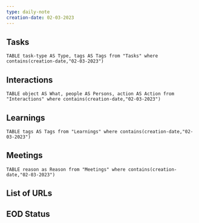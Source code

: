 ```yaml
---
type: daily-note
creation-date: 02-03-2023
---
```


## Tasks
```dataview
TABLE task-type AS Type, tags AS Tags from "Tasks" where contains(creation-date,"02-03-2023")
```

## Interactions
```dataview
TABLE object AS What, people AS Persons, action AS Action from "Interactions" where contains(creation-date,"02-03-2023") 
```

## Learnings 
```dataview
TABLE tags AS Tags from "Learnings" where contains(creation-date,"02-03-2023")
```


## Meetings
```dataview
TABLE reason as Reason from "Meetings" where contains(creation-date,"02-03-2023") 
```


## List of URLs



## EOD Status

